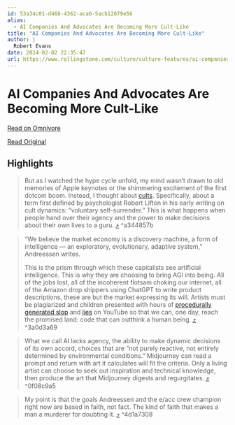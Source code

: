 ```yaml
---
id: 53a34c01-d468-4362-aca6-5acb12879e56
alias:
  - AI Companies And Advocates Are Becoming More Cult-Like
title: "AI Companies And Advocates Are Becoming More Cult-Like"
author: |
  Robert Evans
date: 2024-02-02 22:35:47
url: https://www.rollingstone.com/culture/culture-features/ai-companies-advocates-cult-1234954528/
---
```


# AI Companies And Advocates Are Becoming More Cult-Like

[Read on Omnivore](https://omnivore.app/me/ai-companies-and-advocates-are-becoming-more-cult-like-18d6bf6b74a)

[Read Original](https://www.rollingstone.com/culture/culture-features/ai-companies-advocates-cult-1234954528/)

## Highlights

> But as I watched the hype cycle unfold, my mind wasn’t drawn to old memories of Apple keynotes or the shimmering excitement of the first dotcom boom. Instead, I thought about [cults](https://www.rollingstone.com/t/cults/). Specifically, about a term first defined by psychologist Robert Lifton in his early writing on cult dynamics: “voluntary self-surrender.” This is what happens when people hand over their agency and the power to make decisions about their own lives to a guru.  [⤴️](https://omnivore.app/me/ai-companies-and-advocates-are-becoming-more-cult-like-18d6bf6b74a#a344857b-eb94-4a67-8297-c985ed0b66a5)  ^a344857b

> “We believe the market economy is a discovery machine, a form of intelligence — an exploratory, evolutionary, adaptive system,” Andreessen writes.
>
>  This is the prism through which these capitalists see artificial intelligence. This is why they are choosing to bring AGI into being. All of the jobs lost, all of the incoherent flotsam choking our internet, all of the Amazon drop shippers using ChatGPT to write product descriptions, these are but the market expressing its will. Artists must be plagiarized and children presented with hours of [procedurally generated slop](https://www.theverge.com/culture/2017/11/21/16685874/kids-youtube-video-elsagate-creepiness-psychology) and [lies](https://www.bbc.co.uk/newsround/66796495) on YouTube so that we can, one day, reach the promised land: code that can outthink a human being. [⤴️](https://omnivore.app/me/ai-companies-and-advocates-are-becoming-more-cult-like-18d6bf6b74a#3a0d3a69-87f6-44e5-9565-5c2dc70ee0f5)  ^3a0d3a69

> What we call AI lacks agency, the ability to make dynamic decisions of its own accord, choices that are “not purely reactive, not entirely determined by environmental conditions.” Midjourney can read a prompt and return with art it calculates will fit the criteria. Only a living artist can choose to seek out inspiration and technical knowledge, then produce the art that Midjourney digests and regurgitates. [⤴️](https://omnivore.app/me/ai-companies-and-advocates-are-becoming-more-cult-like-18d6bf6b74a#0f08c9a5-fdbf-4337-8f76-1f2ad39e5c28)  ^0f08c9a5

> My point is that the goals Andreessen and the e/acc crew champion right now are based in faith, not fact. The kind of faith that makes a man a murderer for doubting it. [⤴️](https://omnivore.app/me/ai-companies-and-advocates-are-becoming-more-cult-like-18d6bf6b74a#4d1a7308-7760-43e7-bd87-262e0c64d33f)  ^4d1a7308
